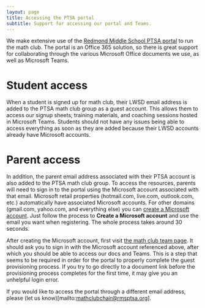 ```yaml
---
layout: page
title: Accessing the PTSA portal
subtitle: Support for accessing our portal and Teams.
---
```


We make extensive use of the [Redmond Middle School PTSA portal](https://rmsptsa.sharepoint.com/sites/MathClub) to run the math club.
The portal is an Office 365 solution, so there is great support for collaborating through the various Microsoft Office documents we use, as well as Microsoft Teams.

# Student access
When a student is signed up for math club, their LWSD email address is added to the PTSA math club group as a guest account. This allows them to access our signup sheets,
training materials, and coaching sessions hosted in Microsoft Teams. Students should not have any issues being able to access everything as soon as they are added because
their LWSD accounts already have Microsoft accounts.

# Parent access
In addition, the parent email address associated with their PTSA account is also added to the PTSA math club group. To access the resources, parents will need to sign in
to the portal using the Microsoft account associated with that email. Microsoft retail properties (hotmail.com, live.com, outlook.com, etc.) automatically have associated 
Microsoft accounts. For other domains (gmail.com, yahoo.com, and everything else) you can [create a Microsoft account](https://account.microsoft.com). Just follow the process
to **Create a Microsoft account** and use the email you want when registering. The whole process takes around 30 seconds.

After creating the Microsoft account, first visit [the math club team page](https://rmsptsa.sharepoint.com/sites/MathClub). It should ask you to sign in with the Microsoft 
account referenced above, after which you should be able to access our docs and Teams. This is a step that seems to be required in order for the portal to properly complete 
the guest provisioning process. If you try to go directly to a document link before the provisioning process completes for the first time, it may give you an unhelpful login error.

If you would like to access the portal through a different email address, please (let us know)[mailto:mathclubchair@rmsptsa.org].